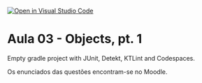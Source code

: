 [![Open in Visual Studio Code](https://classroom.github.com/assets/open-in-vscode-c66648af7eb3fe8bc4f294546bfd86ef473780cde1dea487d3c4ff354943c9ae.svg)](https://classroom.github.com/online_ide?assignment_repo_id=7963378&assignment_repo_type=AssignmentRepo)
# Aula 03 - Objects, pt. 1

Empty gradle project with JUnit, Detekt, KTLint and Codespaces.

Os enunciados das questões encontram-se no Moodle.